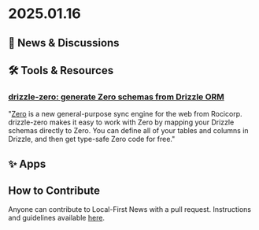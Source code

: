 # 2025.01.16

## 📰 News & Discussions




## 🛠️ Tools & Resources

### [drizzle-zero: generate Zero schemas from Drizzle ORM](https://github.com/BriefHQ/drizzle-zero)
"[Zero](https://zerosync.dev/) is a new general-purpose sync engine for the web from Rocicorp. drizzle-zero makes it easy to work with Zero by mapping your Drizzle schemas directly to Zero. You can define all of your tables and columns in Drizzle, and then get type-safe Zero code for free."


## ✨ Apps




## How to Contribute
Anyone can contribute to Local-First News with a pull request. Instructions and guidelines available [here](https://github.com/localfirstnews/localfirstnews).
